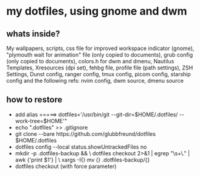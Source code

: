 # my dotfiles, using gnome and dwm
## whats inside?
My wallpapers, scripts, css file for improved workspace indicator (gnome), "plymouth wait for animation" file (only copied to documents), grub config (only copied to documents), colors.h for dwm and dmenu, Nautilus Templates, Xresources (dpi set), fehbg file, profile file (path settings), ZSH Settings, Dunst config, ranger config, tmux config, picom config, starship config and the following refs: nvim config, dwm source, dmenu source
## how to restore
<ul>
<li>
  add alias =====> dotfiles='/usr/bin/git --git-dir=$HOME/.dotfiles/ --work-tree=$HOME'" 
</li>
<li>
  echo ".dotfiles" >> .gitignore   
</li>
<li>
  git clone --bare https://github.com/glubbfreund/dotfiles $HOME/.dotfiles
</li>
<li>
  dotfiles config --local status.showUntrackedFiles no
</li>
<li>
  mkdir -p .dotfiles-backup && \
  dotfiles checkout 2>&1 | egrep "\s+\." | awk {'print $1'} | \
  xargs -I{} mv {} .dotfiles-backup/{}
</li>
<li>
  dotfiles checkout (with force parameter)
</li>
</ul>
